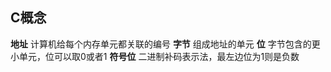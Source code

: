 ## C概念

**地址** 计算机给每个内存单元都关联的编号
**字节** 组成地址的单元
**位** 字节包含的更小单元，位可以取0或者1
**符号位** 二进制补码表示法，最左边位为1则是负数


